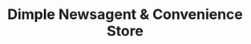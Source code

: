 ---
title: "Dimple Newsagent & Convenience Store"
url: /croydon/dimple-newsagent-und-convenience-store/
shop: Lebensmittel
---